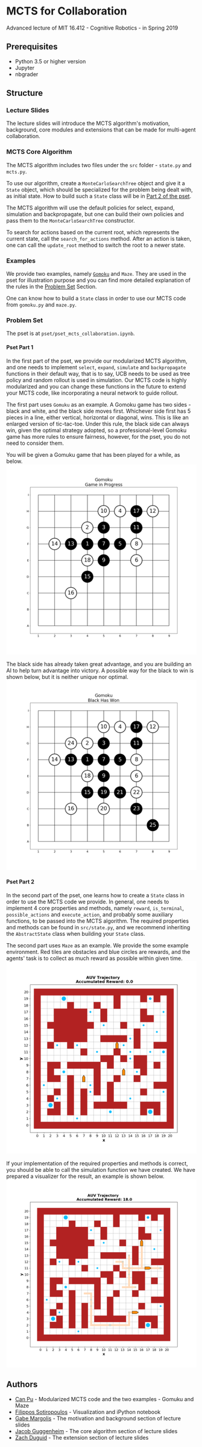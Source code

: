 # MCTS for Collaboration
Advanced lecture of MIT 16.412 - Cognitive Robotics - in Spring 2019

## Prerequisites
* Python 3.5 or higher version
* Jupyter
* nbgrader

## Structure
### Lecture Slides
The lecture slides will introduce the MCTS algorithm's motivation, background,
core modules and extensions that can be made for multi-agent collaboration.

### MCTS Core Algorithm
The MCTS algorithm includes two files under the `src` folder - `state.py` and 
`mcts.py`.

To use our algorithm, create a `MonteCarloSearchTree` object and give it 
a `State` object, which should be specialized for the problem being dealt with,
as initial state. How to build such a `State` class will be in
[Part 2 of the pset](#pset-part-2).

The MCTS algorithm will use the default policies for select, expand, simulation
and backpropagate, but one can build their own policies and pass them to the
`MonteCarloSearchTree` constructor.

To search for actions based on the current root, which represents the current 
state, call the `search_for_actions` method. After an action is taken, one can
call the `update_root` method to switch the root to a newer state.

### Examples
We provide two examples, namely [`Gomoku`](https://en.wikipedia.org/wiki/Gomoku)
and `Maze`. They are used in the pset for illustration purpose and you can find
more detailed explanation of the rules in the
[Problem Set](#problem-set) Section.

One can know how to build a `State` class
in order to use our MCTS code from `gomoku.py` and `maze.py`.


### Problem Set
The pset is at `pset/pset_mcts_collaboration.ipynb`.

#### Pset Part 1
In the first part of the pset, we provide our modularized MCTS algorithm, and
one needs to implement `select`, `expand`, `simulate` and `backpropagate`
functions in their default way, that is to say, UCB needs to be used as tree 
policy and random rollout is used in simulation. Our MCTS code is highly
modularized and you can change these functions in the future to extend your
MCTS code, like incorporating a neural network to guide rollout.

The first part uses `Gomuku` as an example. A Gomoku game has two sides - black
and white, and the black side moves first. Whichever side first has 5 pieces
in a line, either vertical, horizontal or diagonal, wins. This is like an
enlarged version of tic-tac-toe. Under this rule, the black side can always 
win, given the optimal strategy adopted, so a professional-level Gomoku game
has more rules to ensure fairness, however, for the pset, you do not need
to consider them.

You will be given a Gomuku game that has been played for a while, as below.
![](img/gomoku_example_initial_state.png)

The black side has already taken great advantage, and you are building an AI
to help turn advantage into victory. A possible way for the black to win is
shown below, but it is neither unique nor optimal.
![](img/gomoku_example_black_wins.png)

#### Pset Part 2
In the second part of the pset, one learns how to create a `State` class in
order to use the MCTS code we provide. In general, one needs to implement 4
core properties and methods, namely `reward`, `is_terminal`, `possible_actions`
and `execute_action`, and probably some auxiliary functions, to be passed into
the MCTS algorithm. The required properties and methods can be found in 
`src/state.py`, and we recommend inheriting the `AbstractState` class when 
building your `State` class.

The second part uses `Maze`  as an example. We provide the some example
environment. Red tiles are obstacles and blue circles are rewards, and the 
agents' task is to collect as much reward as possible within given time.
![](img/maze_example_2.png)

If your implementation of the required properties and methods is correct, you
should be able to call the simulation function we have created. We have prepared
a visualizer for the result, an example is shown below.
![](img/maze_example_2_result.png)


## Authors
* [Can Pu](https://github.com/canpu) - Modularized MCTS code and the two
    examples - Gomuku and Maze
* [Filippos Sotiropoulos](https://github.com/FilipposSot) - 
    Visualization and iPython notebook
* [Gabe Margolis](https://github.com/gmargo11) -
    The motivation and background section of lecture slides 
* [Jacob Guggenheim](https://github.com/jguggenh) - 
    The core algorithm section of lecture slides
* [Zach Duguid](https://github.com/zduguid) -
    The extension section of lecture slides
